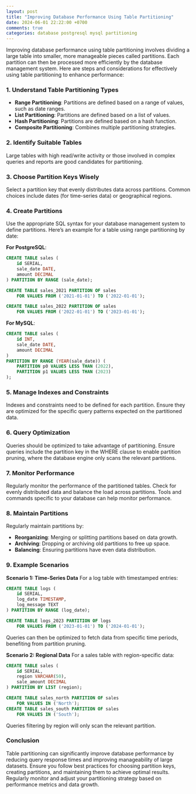 ```yaml
---
layout: post
title: "Improving Database Performance Using Table Partitioning"
date: 2024-06-01 22:22:00 +0700
comments: true
categories: database postgresql mysql partitioning
---
```


Improving database performance using table partitioning involves dividing a
large table into smaller, more manageable pieces called partitions. Each
partition can then be processed more efficiently by the database management
system. Here are steps and considerations for effectively using table
partitioning to enhance performance:

### 1. Understand Table Partitioning Types
- **Range Partitioning**: Partitions are defined based on a range of values,
  such as date ranges.
- **List Partitioning**: Partitions are defined based on a list of values.
- **Hash Partitioning**: Partitions are defined based on a hash function.
- **Composite Partitioning**: Combines multiple partitioning strategies.

### 2. Identify Suitable Tables
Large tables with high read/write activity or those involved in complex queries
and reports are good candidates for partitioning.

### 3. Choose Partition Keys Wisely
Select a partition key that evenly distributes data across partitions. Common
choices include dates (for time-series data) or geographical regions.

### 4. Create Partitions
Use the appropriate SQL syntax for your database management system to define
partitions. Here’s an example for a table using range partitioning by date:

**For PostgreSQL**:
```sql
CREATE TABLE sales (
    id SERIAL,
    sale_date DATE,
    amount DECIMAL
) PARTITION BY RANGE (sale_date);

CREATE TABLE sales_2021 PARTITION OF sales
    FOR VALUES FROM ('2021-01-01') TO ('2022-01-01');

CREATE TABLE sales_2022 PARTITION OF sales
    FOR VALUES FROM ('2022-01-01') TO ('2023-01-01');
```

**For MySQL**:
```sql
CREATE TABLE sales (
    id INT,
    sale_date DATE,
    amount DECIMAL
)
PARTITION BY RANGE (YEAR(sale_date)) (
    PARTITION p0 VALUES LESS THAN (2022),
    PARTITION p1 VALUES LESS THAN (2023)
);
```

### 5. Manage Indexes and Constraints
Indexes and constraints need to be defined for each partition. Ensure they are
optimized for the specific query patterns expected on the partitioned data.

### 6. Query Optimization
Queries should be optimized to take advantage of partitioning. Ensure queries
include the partition key in the WHERE clause to enable partition pruning, where
the database engine only scans the relevant partitions.

### 7. Monitor Performance
Regularly monitor the performance of the partitioned tables. Check for evenly
distributed data and balance the load across partitions. Tools and commands
specific to your database can help monitor performance.

### 8. Maintain Partitions
Regularly maintain partitions by:
- **Reorganizing**: Merging or splitting partitions based on data growth.
- **Archiving**: Dropping or archiving old partitions to free up space.
- **Balancing**: Ensuring partitions have even data distribution.

### 9. Example Scenarios
**Scenario 1: Time-Series Data**
For a log table with timestamped entries:
```sql
CREATE TABLE logs (
    id SERIAL,
    log_date TIMESTAMP,
    log_message TEXT
) PARTITION BY RANGE (log_date);

CREATE TABLE logs_2023 PARTITION OF logs
    FOR VALUES FROM ('2023-01-01') TO ('2024-01-01');
```
Queries can then be optimized to fetch data from specific time periods,
benefiting from partition pruning.

**Scenario 2: Regional Data**
For a sales table with region-specific data:
```sql
CREATE TABLE sales (
    id SERIAL,
    region VARCHAR(50),
    sale_amount DECIMAL
) PARTITION BY LIST (region);

CREATE TABLE sales_north PARTITION OF sales
    FOR VALUES IN ('North');
CREATE TABLE sales_south PARTITION OF sales
    FOR VALUES IN ('South');
```
Queries filtering by region will only scan the relevant partition.

### Conclusion
Table partitioning can significantly improve database performance by reducing
query response times and improving manageability of large datasets. Ensure you
follow best practices for choosing partition keys, creating partitions, and
maintaining them to achieve optimal results. Regularly monitor and adjust your
partitioning strategy based on performance metrics and data growth.
